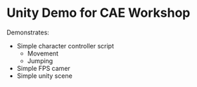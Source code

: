 # Unity Demo for CAE Workshop

Demonstrates: 
* Simple character controller script 
    * Movement
    * Jumping
* Simple FPS camer
* Simple unity scene 
